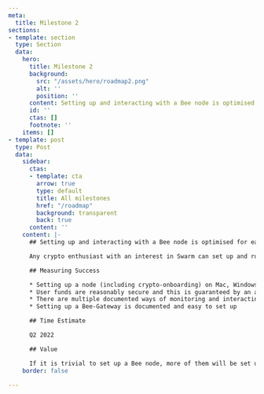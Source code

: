 ```yaml
---
meta:
  title: Milestone 2
sections:
- template: section
  type: Section
  data:
    hero:
      title: Milestone 2
      background:
        src: "/assets/hero/roadmap2.png"
        alt: ''
        position: ''
      content: Setting up and interacting with a Bee node is optimised for ease-of-use
      id: ''
      ctas: []
      footnote: ''
    items: []
- template: post
  type: Post
  data:
    sidebar:
      ctas:
      - template: cta
        arrow: true
        type: default
        title: All milestones
        href: "/roadmap"
        background: transparent
        back: true
      content: ''
    content: |-
      ## Setting up and interacting with a Bee node is optimised for ease-of-use

      Any crypto enthusiast with an interest in Swarm can set up and run a Bee node easily.

      ## Measuring Success

      * Setting up a node (including crypto-onboarding) on Mac, Windows and Linux can be done in under 30' in >70% of the cases (both mainnet and testnet)
      * User funds are reasonably secure and this is guaranteed by an audit
      * There are multiple documented ways of monitoring and interacting with a Bee node
      * Setting up a Bee-Gateway is documented and easy to set up

      ## Time Estimate

      Q2 2022

      ## Value

      If it is trivial to set up a Bee node, more of them will be set up, which will result in a stronger network. More people will be able to publish and access content (Milestone #1). Through the gateway set-up, developers and communities can easily access the Swarm network.
    border: false

---
```

